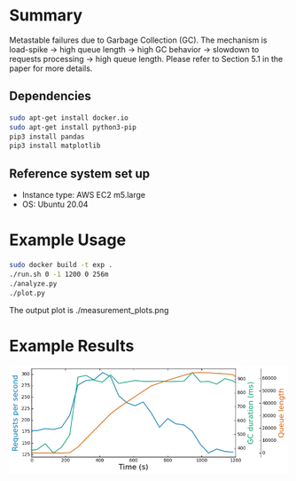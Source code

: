 # Summary
Metastable failures due to Garbage Collection (GC). The mechanism is load-spike -> high queue length -> high GC behavior -> slowdown to requests processing -> high queue length. Please refer to Section 5.1 in the paper for more details.

## Dependencies
```bash
sudo apt-get install docker.io
sudo apt-get install python3-pip
pip3 install pandas
pip3 install matplotlib
```

## Reference system set up
* Instance type: AWS EC2 m5.large
* OS: Ubuntu 20.04

# Example Usage

```bash
sudo docker build -t exp .
./run.sh 0 -1 1200 0 256m
./analyze.py
./plot.py
```

The output plot is ./measurement_plots.png

# Example Results
![plot](./example_result/GC_Metastability_Example.png)

